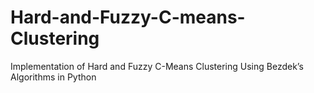 # Hard-and-Fuzzy-C-means-Clustering
Implementation of Hard and Fuzzy C-Means Clustering Using Bezdek’s Algorithms in Python
